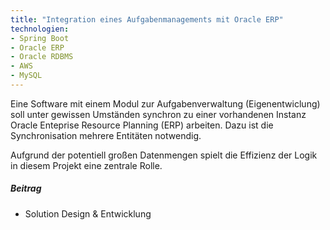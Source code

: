 ```yaml
---
title: "Integration eines Aufgabenmanagements mit Oracle ERP"
technologien:
- Spring Boot
- Oracle ERP
- Oracle RDBMS
- AWS
- MySQL
---
```


Eine Software mit einem Modul zur Aufgabenverwaltung (Eigenentwiclung) soll unter gewissen Umständen synchron zu einer 
vorhandenen Instanz Oracle Enteprise Resource Planning (ERP) arbeiten.
Dazu ist die Synchronisation mehrere Entitäten notwendig.

Aufgrund der potentiell großen Datenmengen spielt die Effizienz der Logik in diesem Projekt eine zentrale Rolle.

##### Beitrag
- Solution Design & Entwicklung

